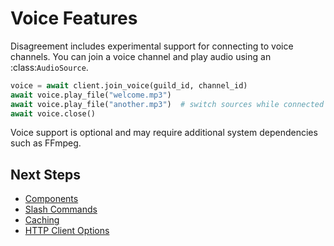 # Voice Features

Disagreement includes experimental support for connecting to voice channels. You can join a voice channel and play audio using an :class:`AudioSource`.

```python
voice = await client.join_voice(guild_id, channel_id)
await voice.play_file("welcome.mp3")
await voice.play_file("another.mp3")  # switch sources while connected
await voice.close()
```

Voice support is optional and may require additional system dependencies such as FFmpeg.

## Next Steps

- [Components](using_components.md)
- [Slash Commands](slash_commands.md)
- [Caching](caching.md)
- [HTTP Client Options](http_client.md)

